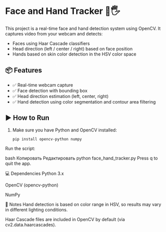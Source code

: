 # Face and Hand Tracker 🎥🖐️

This project is a real-time face and hand detection system using OpenCV. It captures video from your webcam and detects:

- Faces using Haar Cascade classifiers
- Head direction (left / center / right) based on face position
- Hands based on skin color detection in the HSV color space

## 📦 Features

- ✅ Real-time webcam capture
- ✅ Face detection with bounding box
- ✅ Head direction estimation (left, center, right)
- ✅ Hand detection using color segmentation and contour area filtering

## ▶️ How to Run

1. Make sure you have Python and OpenCV installed:
   ```bash
   pip install opencv-python numpy
Run the script:

bash
Копировать
Редактировать
python face_hand_tracker.py
Press q to quit the app.

💻 Dependencies
Python 3.x

OpenCV (opencv-python)

NumPy

🧠 Notes
Hand detection is based on color range in HSV, so results may vary in different lighting conditions.

Haar Cascade files are included in OpenCV by default (via cv2.data.haarcascades).
